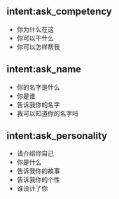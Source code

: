 ## intent:ask_competency
- 你为什么在这
- 你可以干什么
- 你可以怎样帮我

## intent:ask_name
- 你的名字是什么
- 你是谁
- 告诉我你的名字
- 我可以知道你的名字吗

## intent:ask_personality
- 请介绍你自己
- 你是什么
- 告诉我你的故事
- 告诉我你的个性
- 谁设计了你